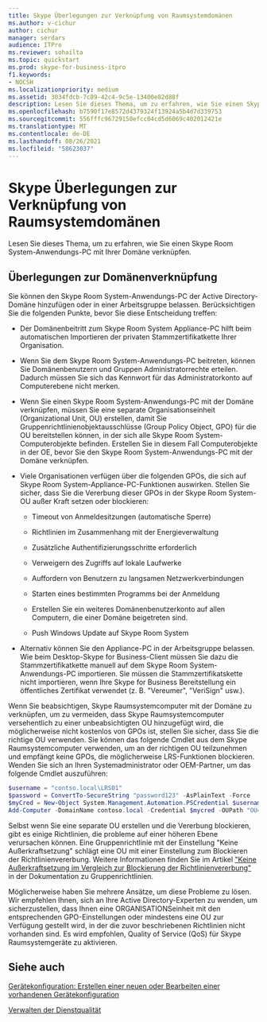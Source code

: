 ```yaml
---
title: Skype Überlegungen zur Verknüpfung von Raumsystemdomänen
ms.author: v-cichur
author: cichur
manager: serdars
audience: ITPro
ms.reviewer: sohailta
ms.topic: quickstart
ms.prod: skype-for-business-itpro
f1.keywords:
- NOCSH
ms.localizationpriority: medium
ms.assetid: 3034fdcb-7c89-42c4-9c5e-13400e82d88f
description: Lesen Sie dieses Thema, um zu erfahren, wie Sie einen Skype Room System-Anwendungs-PC mit Ihrer Domäne verknüpfen.
ms.openlocfilehash: b7590f17e8572d4379324f13924a5b4d7d339753
ms.sourcegitcommit: 556fffc96729150efcc04cd5d6069c402012421e
ms.translationtype: MT
ms.contentlocale: de-DE
ms.lasthandoff: 08/26/2021
ms.locfileid: "58623037"
---
```

# <a name="skype-room-system-domain-joining-considerations"></a>Skype Überlegungen zur Verknüpfung von Raumsystemdomänen
 
Lesen Sie dieses Thema, um zu erfahren, wie Sie einen Skype Room System-Anwendungs-PC mit Ihrer Domäne verknüpfen.
  
## <a name="domain-joining-considerations"></a>Überlegungen zur Domänenverknüpfung

Sie können den Skype Room System-Anwendungs-PC der Active Directory-Domäne hinzufügen oder in einer Arbeitsgruppe belassen. Berücksichtigen Sie die folgenden Punkte, bevor Sie diese Entscheidung treffen:
  
- Der Domänenbeitritt zum Skype Room System Appliance-PC hilft beim automatischen Importieren der privaten Stammzertifikatkette Ihrer Organisation.
    
- Wenn Sie dem Skype Room System-Anwendungs-PC beitreten, können Sie Domänenbenutzern und Gruppen Administratorrechte erteilen. Dadurch müssen Sie sich das Kennwort für das Administratorkonto auf Computerebene nicht merken.
    
- Wenn Sie einen Skype Room System-Anwendungs-PC mit der Domäne verknüpfen, müssen Sie eine separate Organisationseinheit (Organizational Unit, OU) erstellen, damit Sie Gruppenrichtlinienobjektausschlüsse (Group Policy Object, GPO) für die OU bereitstellen können, in der sich alle Skype Room System-Computerobjekte befinden. Erstellen Sie in diesem Fall Computerobjekte in der OE, bevor Sie den Skype Room System-Anwendungs-PC mit der Domäne verknüpfen.
    
- Viele Organisationen verfügen über die folgenden GPOs, die sich auf Skype Room System-Appliance-PC-Funktionen auswirken. Stellen Sie sicher, dass Sie die Vererbung dieser GPOs in der Skype Room System-OU außer Kraft setzen oder blockieren: 
    
  - Timeout von Anmeldesitzungen (automatische Sperre)
    
  - Richtlinien im Zusammenhang mit der Energieverwaltung
    
  - Zusätzliche Authentifizierungsschritte erforderlich
    
  - Verweigern des Zugriffs auf lokale Laufwerke
    
  - Auffordern von Benutzern zu langsamen Netzwerkverbindungen
    
  - Starten eines bestimmten Programms bei der Anmeldung
    
  - Erstellen Sie ein weiteres Domänenbenutzerkonto auf allen Computern, die einer Domäne beigetreten sind.
    
  - Push Windows Update auf Skype Room System
    
- Alternativ können Sie den Appliance-PC in der Arbeitsgruppe belassen. Wie beim Desktop-Skype for Business-Client müssen Sie dazu die Stammzertifikatkette manuell auf dem Skype Room System-Anwendungs-PC importieren. Sie müssen die Stammzertifikatskette nicht importieren, wenn Ihre Skype for Business Bereitstellung ein öffentliches Zertifikat verwendet (z. B. "Vereumer", "VeriSign" usw.). 
    
Wenn Sie beabsichtigen, Skype Raumsystemcomputer mit der Domäne zu verknüpfen, um zu vermeiden, dass Skype Raumsystemcomputer versehentlich zu einer unbeabsichtigten OU hinzugefügt wird, die möglicherweise nicht kostenlos von GPOs ist, stellen Sie sicher, dass Sie die richtige OU verwenden. Sie können das folgende Cmdlet aus dem Skype Raumsystemcomputer verwenden, um an der richtigen OU teilzunehmen und empfängt keine GPOs, die möglicherweise LRS-Funktionen blockieren. Wenden Sie sich an Ihren Systemadministrator oder OEM-Partner, um das folgende Cmdlet auszuführen:
  
```powershell
$username = "contso.local\LRS01"
$password = ConvertTo-SecureString "password123" -AsPlainText -Force
$myCred = New-Object System.Management.Automation.PSCredential $username, $password
Add-Computer -DomainName contoso.local -Credential $mycred -OUPath "OU=LyncRoomSystem,OU=Resources,DC=CONTOSO,DC=LOCAL"
```

Selbst wenn Sie eine separate OU erstellen und die Vererbung blockieren, gibt es einige Richtlinien, die probleme auf einer höheren Ebene verursachen können. Eine Gruppenrichtlinie mit der Einstellung "Keine Außerkraftsetzung" schlägt eine OU mit einer Einstellung zum Blockieren der Richtlinienvererbung. Weitere Informationen finden Sie im Artikel ["Keine Außerkraftsetzung im Vergleich zur Blockierung der Richtlinienvererbung"](/previous-versions/windows/it-pro/windows-2000-server/cc978255(v=technet.10)) in der Dokumentation zu Gruppenrichtlinien.
  
Möglicherweise haben Sie mehrere Ansätze, um diese Probleme zu lösen. Wir empfehlen Ihnen, sich an Ihre Active Directory-Experten zu wenden, um sicherzustellen, dass Ihnen eine ORGANISATIONSeinheit mit den entsprechenden GPO-Einstellungen oder mindestens eine OU zur Verfügung gestellt wird, in der die zuvor beschriebenen Richtlinien nicht vorhanden sind. Es wird empfohlen, Quality of Service (QoS) für Skype Raumsystemgeräte zu aktivieren.

## <a name="see-also"></a>Siehe auch
  
[Gerätekonfiguration: Erstellen einer neuen oder Bearbeiten einer vorhandenen Gerätekonfiguration](../../help-topics/help-lscp/device-configuration-create-new-or-edit-existing.md)

[Verwalten der Dienstqualität](../../plan-your-deployment/network-requirements/network-requirements.md#managing-quality-of-service)
